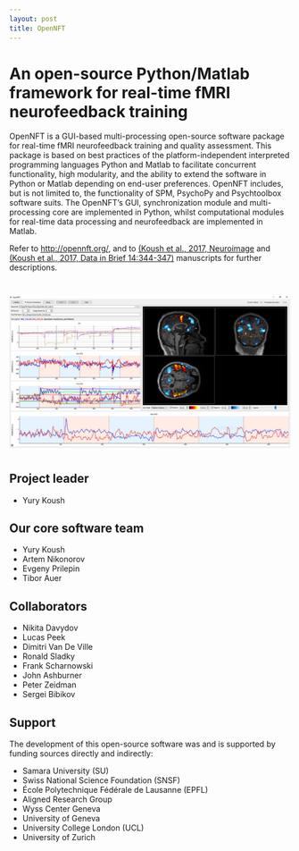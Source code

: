 ```yaml
---
layout: post
title: OpenNFT
---
```


# An open-source Python/Matlab framework for real-time fMRI neurofeedback training

OpenNFT is a GUI-based multi-processing open-source software package for real-time fMRI neurofeedback training and quality assessment. 
This package is based on best practices of the platform-independent interpreted programming languages Python and Matlab to facilitate 
concurrent functionality, high modularity, and the ability to extend the software in Python or Matlab depending on end-user preferences. 
OpenNFT includes, but is not limited to, the functionality of SPM, PsychoPy and Psychtoolbox software suits. The OpenNFT’s GUI, 
synchronization module and multi-processing core are implemented in Python, whilst computational modules for real-time data processing 
and neurofeedback are implemented in Matlab. 

Refer to <http://opennft.org/>, and to [(Koush et al., 2017, Neuroimage](http://www.sciencedirect.com/science/article/pii/S1053811917305050)
and [(Koush et al., 2017, Data in Brief 14:344-347)](http://www.sciencedirect.com/science/article/pii/S2352340917303517)
manuscripts for further descriptions.

<img src="public/img/koush2017_fig5_small.png" style="display:block; margin:3em auto;" />

## Project leader
- Yury Koush

## Our core software team
- Yury Koush
- Artem Nikonorov
- Evgeny Prilepin
- Tibor Auer

## Collaborators
- Nikita Davydov
- Lucas Peek
- Dimitri Van De Ville
- Ronald Sladky
- Frank Scharnowski
- John Ashburner
- Peter Zeidman
- Sergei Bibikov

## Support
The development of this open-source software was and is supported by funding sources directly and indirectly:
- Samara University (SU)
- Swiss National Science Foundation (SNSF)
- École Polytechnique Fédérale de Lausanne (EPFL)
- Aligned Research Group 
- Wyss Center Geneva
- University of Geneva
- University College London (UCL)
- University of Zurich
